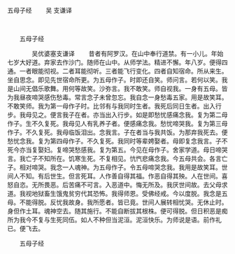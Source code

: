   五母子经
                        　　吴 支谦译

                        
        　      


　　五母子经

　　　　吴优婆塞支谦译
　　昔者有阿罗汉。在山中奉行道禁。有一小儿。年始七岁大好道。弃家去作沙门。随师在山中。从师学法。精进不懈。年八岁。便得四通。一者眼能彻视。二者耳能彻听。三者能飞行变化。四者自知宿命。所从来生。坐自思念。即见先世宿命所更。为五母作子。时即还自笑。师问言。若何以笑。我是山间无倡乐歌舞。用何等故笑。沙弥言。我不敢笑。师自视我。一身有五母。皆为我昼夜啼哭感伤愁毒。常言念子未曾忽忘。我自念一身愁毒五家。用是故笑耳。不敢笑师。我为第一母作子时。比邻有与我同时生者。我死后同日生者。出入行步。我母见之。便言我子在者。亦当出入行步。如是即愁忧感痛念我。复为第二母作子。生不久复死。我母见人有乳养子者。便感痛念我。愁忧啼哭我。复为第三母作子。不久复死。我母临饭泪出。念我言。子在者当与我共饭。为那弃我死去。便愁忧念我。复为第四母作子。不久复死。我同时等辈娉娶者。母即复念我言。子不死今亦当复娶妇。复啼哭愁感我。复为第五。今见在母作子。舍家学道。母日啼哭言。我亡子不知所在。饥寒生死。不复相见。忼忾悲痛念我。今五母共会。各言亡子。相对啼哭。我念一人魂神。为五母作子。令五母啼哭念我。我用是故笑耳。世间人不知。有后世生。但言死耳。人作善自得其福。作恶自得其殃。人在世间。喜怒自恣。无所畏恶。后苦痛不可言。入恶道中。悔无所及。我厌世间故。去父母求道。我视地狱畜生饿鬼贫穷代其恐怖。我得师恩。受佛经戒。今以度脱。我念是五母。不能得脱。反忧我故身。我所愿者。皆已竟。世间人展转相忧哭。无休止时。身但作土耳。魂神空去。随其施行。不能自断拔其根株。便可得脱。但日积恶是痴所为我今不复与生死同伍。如人不种但当泥洹。泥洹快乐。为师说是语。前作礼已。便飞去。

　　五母子经


